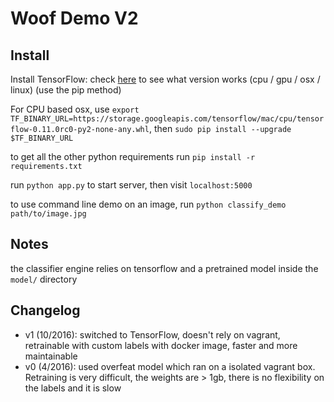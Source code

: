 # Woof Demo V2

## Install

Install TensorFlow: check [here](https://www.tensorflow.org/versions/r0.11/get_started/os_setup.html) to see what version works (cpu / gpu / osx / linux) (use the pip method)

For CPU based osx, use `export TF_BINARY_URL=https://storage.googleapis.com/tensorflow/mac/cpu/tensorflow-0.11.0rc0-py2-none-any.whl`, then `sudo pip install --upgrade $TF_BINARY_URL`

to get all the other python requirements run `pip install -r requirements.txt`

run `python app.py` to start server, then visit `localhost:5000`

to use command line demo on an image, run `python classify_demo
path/to/image.jpg`


## Notes

the classifier engine relies on tensorflow and a pretrained model inside the `model/` directory


## Changelog
* v1 (10/2016): switched to TensorFlow, doesn't rely on vagrant, retrainable with custom labels with docker image, faster and more maintainable
* v0 (4/2016): used overfeat model which ran on a isolated vagrant box. Retraining is very difficult, the weights are > 1gb, there is no flexibility on the labels and it is slow
